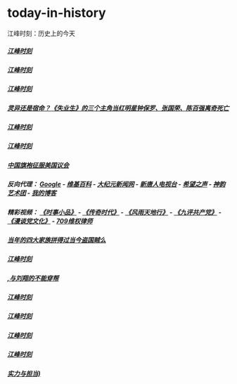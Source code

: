 # today-in-history
江峰时刻：历史上的今天

##### <a href='http://207.148.103.66/history/江峰时刻-历史上的今天（10月29日）谎言千遍就成了真理--纳粹宣传部长戈培尔的欺世名言-M0UYRGUqvGg.mp4?t=102916'>江峰时刻</a>
##### <a href='http://207.148.103.66/history/江峰时刻-历史上的今天（10月26日）毛泽东曾经替他打工，杜鲁门要把给蒋介石的4.2亿美元都给他，—晏阳初-AUxXR8MmULI.mp4?t=102916'>江峰时刻</a>
##### <a href='http://207.148.103.66/history/江峰时刻-历史上的今天（10月25日）?t=102916'>江峰时刻</a>
##### <a href='http://207.148.103.66/history/灵异还是宿命？《失业生》的三个主角当红明星钟保罗、张国荣、陈百强离奇死亡-VojevY_vQ3U.mp4?t=102916'>灵异还是宿命？《失业生》的三个主角当红明星钟保罗、张国荣、陈百强离奇死亡</a>
##### <a href='http://207.148.103.66/history/江峰时刻-历史上的今天（10月24日）一带一路，符合“共产党人没有祖国”原则的国策-Z7RV22VknRc.mp4?t=102916'>江峰时刻</a>
##### <a href='http://207.148.103.66/history/江峰时刻-历史上的今天（10月23日）?t=102916'>江峰时刻</a>
##### <a href='http://207.148.103.66/history/中国旗袍征服美国议会--宋美龄?t=102916'>中国旗袍征服美国议会</a>
##### 反向代理： [Google](http://207.148.103.66:8888/search?q=425事件) - [维基百科](http://207.148.103.66:8100/wiki/喬高-麥塔斯調查報告) - [大纪元新闻网](http://207.148.103.66:10080) - [新唐人电视台](http://207.148.103.66:8000) - [希望之声](http://207.148.103.66:8200) - [神韵艺术团](http://207.148.103.66:8000/xtr/gb/prog673.html) - [我的博客](http://207.148.103.66:10000/)
##### 精彩视频： [《时事小品》](https://github.com/gfw-breaker/ntdtv-comedy/blob/master/README.md) - [《传奇时代》](http://207.148.103.66:10000/videos/legend/) - [《风雨天地行》](http://207.148.103.66:10000/videos/fytdx/) - [《九评共产党》](http://207.148.103.66:10000/videos/jiuping/) - [《漫谈党文化》](http://207.148.103.66:10000/videos/mtdwh/) - [709维权律师](http://207.148.103.66:10000/videos/709/)
##### <a href='http://207.148.103.66/history/当年的四大家族拼得过当今盗国贼么-WV5Eipd27lA.mp4?t=102916'>当年的四大家族拼得过当今盗国贼么</a>
##### <a href='http://207.148.103.66/history/江峰时刻-历史上的今天（10月22日）美国英雄兰斯.阿姆斯特朗的穿帮?t=102916'>江峰时刻</a>
##### <a href='http://207.148.103.66/history/,与刘翔的不能穿帮-cVg5fWdGylU.mp4?t=102916'>,与刘翔的不能穿帮</a>
##### <a href='http://207.148.103.66/history/江峰时刻-历史上的今天（10月18日）只打国军的抗日英雄—吉鸿昌-VNMWSu17LIo.mp4?t=102916'>江峰时刻</a>
##### <a href='http://207.148.103.66/history/江峰时刻-历史上的今天（10月19日）志愿军入朝纪实-f2TtLCtgbgQ.mp4?t=102916'>江峰时刻</a>
##### <a href='http://207.148.103.66/history/江峰时刻-历史上的今天（10月17日）旧金山两场大地震，末日地震还有多远-imA6tIfp-T0.mp4?t=102916'>江峰时刻</a>
##### <a href='http://207.148.103.66/history/江峰时刻-历史上的今天（10月16日）第一次石油危机--超级大国处理世界危机的经典(?t=102916'>江峰时刻</a>
##### <a href='http://207.148.103.66/history/实力与担当)-ILcdn37t0LQ.mp4?t=102916'>实力与担当)</a>
